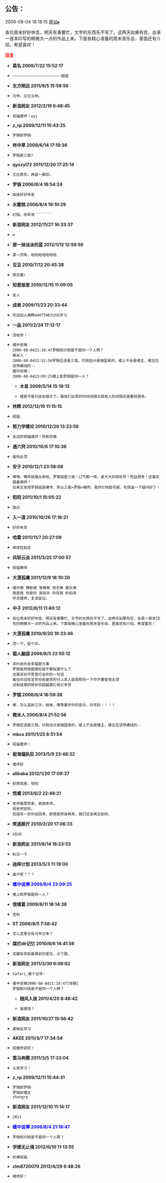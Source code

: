 ## 公告：
2006-08-04 18:18:15
[原址▸](http://www.fxgan.com/chan_time/2006_07_12/250.htm)



 各位周末好好休息，明天有事要忙，文字的东西先不写了。这两天如果有空，会录一首本ID写的稍微大一点的作品上来。下面有精心准备的周末音乐会，里面还有介绍，希望喜欢！





<font color='red'>**回复**</font>


- **莫名 2009/7/22 15:52:17**
- ```
  ~~~~~~~~~~~~~~~~~~~~~~姐姐
  ```
- **东方朔远 2011/9/5 15:58:56**
- ```
  马甲。又见马甲。
  ```
- **新浪网友 2012/2/19 9:48:45**
- ```
  祝福缠师！wyj
  ```
- **z_rp 2009/12/11 15:43:25**
- ```
  罗锅即罗锅
  ```
- **林中草 2009/6/14 17:19:36**
- ```
  罗锅是三我?
  ```
- **qyxzyl72 2011/12/20 17:25:14**
- ```
  又在首页，再留一脚印。
  ```
- **罗锅 2006/8/4 18:54:24**
- ```
  妹妹好好休息
  ```
- **水蜜桃 2006/8/4 19:10:29**
- ```
  烂锅，你早泄````````
  ```
- **新浪网友 2012/11/27 16:33:37**
- ```
  m
  ```
- **那一抹淡淡的蓝 2012/1/12 12:58:56**
- ```
  第一页呀，哈哈哈哈哈哈哈
  ```
- **豆豆 2010/7/12 20:45:38**
- ```
  想念缠!
  ```
- **知恩报恩 2010/12/15 11:09:05**
- ```
  圣人
  ```
- **成者 2009/11/23 20:33:44**
- ```
  欢迎加入禅群44075963讨论学习
  ```
- **一品 2011/2/24 17:12:17**
- ```
  顶老师！
  ```
- ```
  缠中说禅：
  2006-08-0421:18:47罗锅和烂桃是不是同一个人啊？
  微米人：
  2006-08-0421:52:56罗锅应该是三我，烂桃估计是强国来的，楼上不会是楼主，楼主应该带横线的--
  缠中说禅：
  2006-08-0423:09:25楼上和罗锅是同一人？
  ```
   - **木易 2009/5/14 15:19:13**
   - ```
     缠是不是已经在暗示了。看他们出现的时间间隔与其他人的间隔还是要短很多。
     ```
- **林辉 2012/12/10 11:15:15**
- ```
  祝福
  ```
- **努力学缠论 2010/12/26 13:23:56**
- ```
  永远的祝福缠师！阿弥陀佛
  ```
- **通六窍 2010/10/6 17:10:36**
- ```
  每帖必顶
  ```
- **安子 2010/12/1 23:58:08**
- ```
  嘿嘿，俺早就看出来啦，罗锅就是三我！口气都一样，爱大大的感叹号！而且很多！还喜欢跟着禅师！
  后来又发现罗锅就是禅师，所以三我=罗锅=禅师，虽然烂桃挺可疑，先保留一下疑问好了！
  ```
- **阳阳 2011/10/1 15:05:22**
- ```
  路过
  ```
- **入一道 2010/10/26 17:16:21**
- ```
  好好休息
  ```
- **哈雷 2011/11/7 20:27:09**
- ```
  继续往前走
  ```
- **风轻云淡 2011/3/25 17:00:57**
- ```
  祝福禅师
  ```
- **大漠孤鹰 2011/12/9 18:10:20**
- ```
  缠中禅 禅即缠 慧禅慧 觉无禅 极乐尊
  我是我 你是你 我有你 你有我 妙如来
  怀念缠师，复读留记。
  ```
- **中子 2012/8/11 11:40:12**
- ```
  各位周末好好休息，明天有事要忙，文字的东西先不写了。这两天如果有空，会录一首本ID写的稍微大一点的作品上来。下面有精心准备的周末音乐会，里面还有介绍，希望喜欢！
  ```
- **大漠孤鹰 2010/9/20 19:33:46**
- ```
  顶一下，留个印。 
  ```
- **猿人脑袋 2006/8/5 22:55:12**
- ```
  该约会约会幸福是大事
  罗锅虽然很痴情但就不要指望什么了
  这是淑女不愿意打击你的一句话
  看在你没有苦劳也有疲劳的分上本人就观照你一下你不要爱得太深
  没有结果的除非你超越莫扎特贝多芬
  ```
- **罗锅 2006/8/4 18:59:38**
- ```
  晕，怎么连射三次，妹妹，俺等着听你的音乐，你写的！！！！
  ```
- **微米人 2006/8/4 21:52:56**
- ```
  罗锅应该是三我，烂桃估计是强国来的，楼上不会是楼主，楼主应该带横线的--
  ```
- **mbcs 2011/1/25 8:51:54**
- ```
  祝福缠师！
  ```
- **股海偏执狂 2013/5/9 23:48:22**
- ```
  缠师好
  ```
- **alibaba 2012/1/20 17:09:37**
- ```
  前排就座，哈哈
  ```
- **悟缠 2013/6/2 22:46:21**
- ```
  老师乘愿而来，谢谢老师。
  祝老师安好。
  知道有一天你会回来，即使是转身再来，我们还会再见到你。
  ```
- **笑逐颜开 2010/2/20 17:06:33**
- ```
  2010
  ```
- **新浪网友 2011/6/14 16:23:53**
- ```
  标记一下
  ```
- **迪拜计划 2013/5/3 11:19:00**
- ```
  曲子呢？？？
  ```
- <font color='blue'>**缠中说禅 2006/8/4 23:09:25**</font>
- ```
  楼上和罗锅是同一人？
  ```
- **信缠着 2009/8/11 18:14:38**
- ```
  签到
  ```
- **ST 2006/8/5 7:58:42**
- ```
  怎么这里也有马甲之争？
  ```
- **腐烂dě记忆 2010/8/6 14:41:56**
- ```
  这篇有目前最靠前的座位，占个座。
  ```
- **新浪网友 2011/3/30 9:09:02**
- ```
  Safari,做个记号~
  ```
- ```
  缠中说禅2006-08-0421:18:47[举报]
  罗锅和烂桃是不是同一个人啊？
  ```
   - **随风入夜 2011/4/20 8:48:42**
   - ```
     冒牌货？
     ```
- **新浪网友 2011/10/27 15:56:42**
- ```
  废柴在学习
  ```
- **AKEE 2011/3/7 17:34:54**
- ```
  祝缠师安好！
  ```
- **策马奔腾 2011/3/5 17:33:04**
- ```
  认真学习！
  ```
- **z_rp 2009/12/11 15:44:31**
- ```
  罗锅即罗锅
  罗锅非缠主
  zhangrp
  ```
- **新浪网友 2011/12/10 11:14:17**
- ```
  2011
  ```
- <font color='blue'>**缠中说禅 2006/8/4 21:18:47**</font>
- ```
  罗锅和烂桃是不是同一个人啊？
  ```
- **学缠无止境 2012/6/10 11:13:55**
- ```
  祈祷祝福
  ```
- **zlm8720070 2013/4/29 6:48:26**
- ```
  禅师好！
  ```
